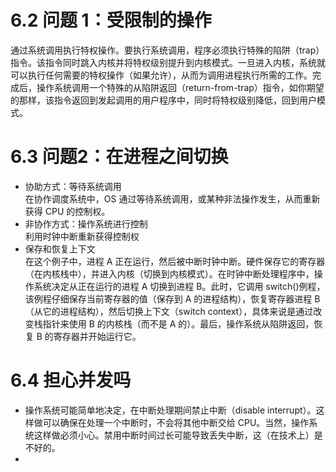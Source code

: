# 6.2 问题 1：受限制的操作
通过系统调用执行特权操作。要执行系统调用，程序必须执行特殊的陷阱（trap）指令。该指令同时跳入内核并将特权级别提升到内核模式。一旦进入内核，系统就可以执行任何需要的特权操作（如果允许），从而为调用进程执行所需的工作。完成后，操作系统调用一个特殊的从陷阱返回（return-from-trap）指令，如你期望的那样，该指令返回到发起调用的用户程序中，同时将特权级别降低，回到用户模式。
# 6.3 问题2：在进程之间切换
- 协助方式：等待系统调用<br> 在协作调度系统中，OS 通过等待系统调用，或某种非法操作发生，从而重新获得 CPU 的控制权。
- 非协作方式：操作系统进行控制<br> 利用时钟中断重新获得控制权
- 保存和恢复上下文 <br> 在这个例子中，进程 A 正在运行，然后被中断时钟中断。硬件保存它的寄存器（在内核栈中），并进入内核（切换到内核模式）。在时钟中断处理程序中，操作系统决定从正在运行的进程 A 切换到进程 B。此时，它调用 switch()例程，该例程仔细保存当前寄存器的值（保存到 A 的进程结构），恢复寄存器进程 B（从它的进程结构），然后切换上下文（switch context），具体来说是通过改变栈指针来使用 B 的内核栈（而不是 A 的）。最后，操作系统从陷阱返回，恢复 B 的寄存器并开始运行它。
# 6.4 担心并发吗
- 操作系统可能简单地决定，在中断处理期间禁止中断（disable interrupt）。这样做可以确保在处理一个中断时，不会将其他中断交给 CPU。当然，操作系统这样做必须小心。禁用中断时间过长可能导致丢失中断，这（在技术上）是不好的。
- 